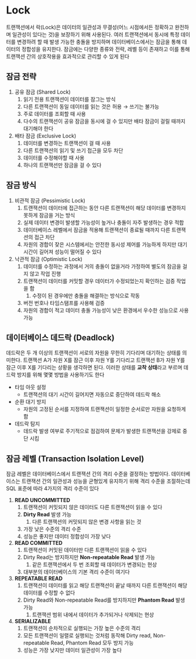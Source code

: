 # Lock

트랜잭션에서 락(Lock)은 데이터의 일관성과 무결성(어느 시점에서든 정확하고 완전하며 일관성이 있다는 것)을 보장하기 위해 사용된다. 여러 트랜잭션에서 동시에 특정 데이터를 변경하려 할 때 발생 가능한 충돌을 방지하며 데이터베이스에서는 잠금을 통해 데이터의 정합성을 유지한다. 잠금에는 다양한 종류와 전략, 레벨 등이 존재하고 이를 통해 트랜잭션 간의 상호작용을 효과적으로 관리할 수 있게 된다

## 잠금 전략

1. 공유 잠금 (Shared Lock)
   1. 읽기 전용 트랜잭션이 데이터를 잠그는 방식
   2. 다른 트랜잭션이 동일 데이터를 읽는 것은 허용 → 쓰기는 불가능
   3. 주로 데이터를 조회할 때 사용
   4. 다수의 트랜잭션이 공유 잠금을 동시에 걸 수 있지만 배타 잠금이 걸릴 때까지 대기해야 한다
2. 배타 잠금 (Exclusive Lock)
   1. 데이터를 변경하는 트랜잭션이 걸 때 사용
   2. 다른 트랜잭션의 읽기 및 쓰기 접근을 모두 차단
   3. 데이터를 수정해야할 때 사용
   4. 하나의 트랜잭션만 잠금을 걸 수 있다

## 잠금 방식

1. 비관적 잠금 (Pessimistic Lock)
   1. 트랜잭션이 데이터에 접근하는 동안 다른 트랜잭션이 해당 데이터를 변경하지 못하게 잠금을 거는 방식
   2. 실제 데이터 변경이 발생할 가능성이 높거나 충돌이 자주 발생하는 경우 적합
   3. 데이터베이스 레벨에서 잠금을 적용해 트랜잭션이 종료될 때까지 다른 트랜잭션의 접근 차단
   4. 자원의 경합이 잦은 시스템에서는 안전한 동시성 제어를 가능하게 하지만 대기 시간이 길어져 성능이 떨어질 수 있다
2. 낙관적 잠금 (Optimistic Lock)
   1. 데이터를 수정하는 과정에서 거의 충돌이 없을거라 가정하여 별도의 잠금을 걸지 않고 작업 진행
   2. 트랜잭션이 데이터를 커밋할 경우 데이터가 수정되었는지 확인하는 검증 작업을 함
      1. 수정이 된 경우에만 충돌을 해결하는 방식으로 작동
   3. 버전 번호나 타임스탬프를 사용해 검증
   4. 자원의 경합이 적고 데이터 충돌 가능성이 낮은 환경에서 우수한 성능으로 사용 가능

## 데이터베이스 데드락 (Deadlock)

데드락은 두 개 이상의 트랜잭션이 서로의 자원을 무한히 기다리며 대기하는 상태를 의미한다. 트랜잭션 A가 자원 X를 잠근 이후 자원 Y를 기다리고 트랜잭션 B가 자원 Y를 잠근 이후 X를 기다리는 상황을 생각하면 된다. 이러한 상태를 **교착 상태**라고 부르며 데드락 방지를 위해 몇몇 방법을 사용하기도 한다

- 타임 아웃 설정
  - 트랜잭션의 대기 시간이 길어지면 자동으로 중단하여 데드락 해소
- 순환 대기 방지
  - 자원의 고정된 순서를 지정하여 트랜잭션이 일정한 순서로만 자원을 요청하게 함
- 데드락 탐지
  - 데드락 발생 여부로 주기적으로 점검하여 문제가 발생한 트랜잭션을 강제로 중단 시킴

## 잠금 레벨 (Transaction Isolation Level)

잠금 레벨은 데이터베이스에서 트랜잭션 간의 격리 수준을 결정하는 방법이다. 데이터베이스는 트랜잭션 간의 일관성과 성능을 균형있게 유지하기 위해 격리 수준을 조절하는데 SQL 표준에 따라 4가지의 격리 수준이 있다

1. **READ UNCOMMITTED**
   1. 트랜잭션이 커밋되지 않은 데이터도 다른 트랜잭션이 읽을 수 있다
   2. **Dirty Read** 발생 가능
      1. 다른 트랜잭션의 커밋되지 않은 변경 사항을 읽는 것
   3. 가장 낮은 수준의 격리 수준
   4. 성능은 좋지만 데이터 정합성이 가장 낮다
2. **READ COMMITTED**
   1. 트랜잭션이 커밋된 데이터만 다른 트랜잭션이 읽을 수 있다
   2. Dirty Read는 방지하지만 **Non-repeatable Read** 발생 가능
      1. 같은 트랜잭션에서 두 번 조회할 때 데이터가 변경되는 현상
   3. 대부분의 데이터베이스의 기본 격리 수준이 여기다
3. **REPEATABLE READ**
   1. 트랜잭션이 데이터를 읽고 해당 트랜잭션이 끝날 때까지 다른 트랜잭션이 해당 데이터를 수정할 수 없다
   2. Dirty Read와 Non-repeatable Read를 방지하지만 **Phantom Read** 발생 가능
      1. 트랜잭션 범위 내에서 데이터가 추가되거나 삭제되는 현상
4. **SERIALIZABLE**
   1. 트랜잭션이 순차적으로 실행되는 가장 높은 수준의 격리
   2. 모든 트랜잭션이 일렬로 실행되는 것처럼 동작해 Dirty read, Non-repeatable Read, Phantom Read 모두 방지 가능
   3. 성능은 가장 낮지만 데이터 일관성이 가장 높다
